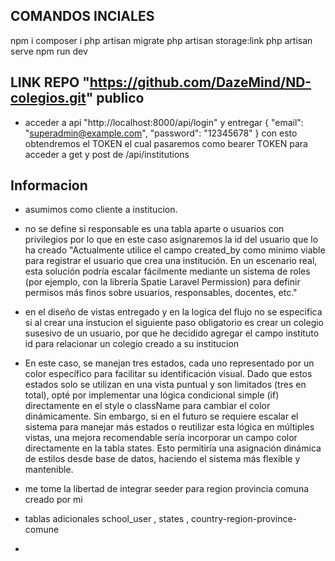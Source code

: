 ## COMANDOS INCIALES
npm i
composer i
php artisan migrate
php artisan storage:link
php artisan serve
npm run dev

## LINK REPO "https://github.com/DazeMind/ND-colegios.git" publico


- acceder a api "http://localhost:8000/api/login" y entregar 
{
  "email": "superadmin@example.com",
  "password": "12345678"
}
con esto obtendremos el TOKEN el cual pasaremos como bearer TOKEN para acceder a get y post de /api/institutions

## Informacion
- asumimos como cliente a institucion.

- no se define si responsable es una tabla aparte o usuarios con privilegios por lo que en este caso asignaremos la id del usuario que lo ha creado "Actualmente utilice el campo   created_by como minimo viable para registrar el usuario que crea una institución. En un escenario real, esta solución podría escalar fácilmente mediante un sistema de roles (por ejemplo, con la librería Spatie Laravel Permission) para definir permisos más finos sobre usuarios, responsables, docentes, etc."

- en el diseño de vistas entregado y en la logica del flujo no se especifica si al crear una instucion el siguiente paso obligatorio es crear un colegio susesivo de un usuario, por  que he decidido agregar el campo instituto id para relacionar un colegio creado a su institucion  

- En este caso, se manejan tres estados, cada uno representado por un color específico para facilitar su identificación visual. Dado que estos estados solo se utilizan en una vista puntual y son limitados (tres en total), opté por implementar una lógica condicional simple (if) directamente en el style o className para cambiar el color dinámicamente.
Sin embargo, si en el futuro se requiere escalar el sistema para manejar más estados o reutilizar esta lógica en múltiples vistas, una mejora recomendable sería incorporar un campo color directamente en la tabla states. Esto permitiría una asignación dinámica de estilos desde base de datos, haciendo el sistema más flexible y mantenible.

- me tome la libertad de integrar seeder para region provincia comuna creado por mi

- tablas adicionales school_user , states , country-region-province-comune
- 
